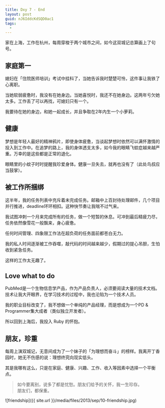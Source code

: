 ```yaml
---
title: Dxy 7 - End
layout: post
guid: nJ6IddcKdSQD0ac1
tags:
  - 
---
```


家在上海，工作在杭州，每周穿梭于两个城市之间，如今这双城记总算画上了句号。

## 家庭第一

媳妇在「住院医师培训」考试中挂科了，当她告诉我时楚楚可怜，这件事让我铁了心离职。

当她软弱疲惫时，我没有在她身边。当她喜悦时，我还不在她身边。这两年亏欠她太多。工作丢了可以再找，可媳妇只有一个。

我要待在她的身边，和她一起成长，并且争取在2年内生一个小萝莉。

## 健康

梦想是年轻人最好的精神鸦片，即使身体疲惫，当谈起梦想时依然可以满怀激情的投入到工作中。在追梦的路上，我的身体透支太多，如今我的眼睛飞蚊症越来越严重。万幸的是这些都是正常的退化。

眼睛里的小蚊子时时提醒我珍爱身体。健康一旦失去，就再也没有了（此处鸟叔应当鼓掌）。


## 被工作所捆绑

这半年，我的任务列表中充斥着未完成任务。邮箱中上百封待处理邮件，几个项目并行推进，deadline环环相扣。这种快节奏让我喘不过气来。

我试图冲刺一个月来完成所有的任务，做一个短暂的休息。可冲到最后精疲力尽，任务依然像雪花一般飘来，身心疲惫。

任何时间管理、四象限工作法在超负荷的任务面前都苍白无力。

我的私人时间逐渐被工作吞噬，敲代码的时间越来越少，假期过的提心吊胆，生怕收到紧急任务。

这样的工作太无趣了。

## Love what to do

PubMed是一个生物信息学产品，作为产品负责人，必须要阅读大量的技术文档。技术让我大开眼界，在学习技术的过程中，我也沦陷为一个技术人员。

我的职业目标改变了，我不想做一个单纯的产品经理，而是想成为一个PD & Programmer集大成者（类似独立开发者）。

所以回到上海后，我投入 Ruby 的怀抱。

## 朋友，珍重

每周上演双城记，无意间成为了一个妹子的「为理想而奋斗」的榜样。我离开丁香园时，她无不伤感的说：理想终究向现实低头。

其是我哪有这么，只是在家庭、健康、兴趣、工作、收入等因素中选择一个平衡点。


> 如今要离别，说多了都是忧愁。朋友们给予的关怀，我一生珍存。  
> 朋友们，都保重。

<span class="image-800">![friendship]({{ site.url }}/media/files/2013/sep/10-friendship.jpg)</span>











